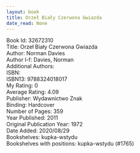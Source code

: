```yaml
---
layout: book
title: Orzeł Biały Czerwona Gwiazda
date_read: None
---
```


Book Id: 32672310<br />
Title: Orzeł Biały Czerwona Gwiazda<br />
Author: Norman Davies<br />
Author l-f: Davies, Norman<br />
Additional Authors: <br />
ISBN: <br />
ISBN13: 9788324018017<br />
My Rating: 0<br />
Average Rating: 4.09<br />
Publisher: Wydawnictwo Znak <br />
Binding: Hardcover<br />
Number of Pages: 359<br />
Year Published: 2011<br />
Original Publication Year: 1972<br />
Date Added: 2020/08/29<br />
Bookshelves: kupka-wstydu<br />
Bookshelves with positions: kupka-wstydu (#1765)<br />

